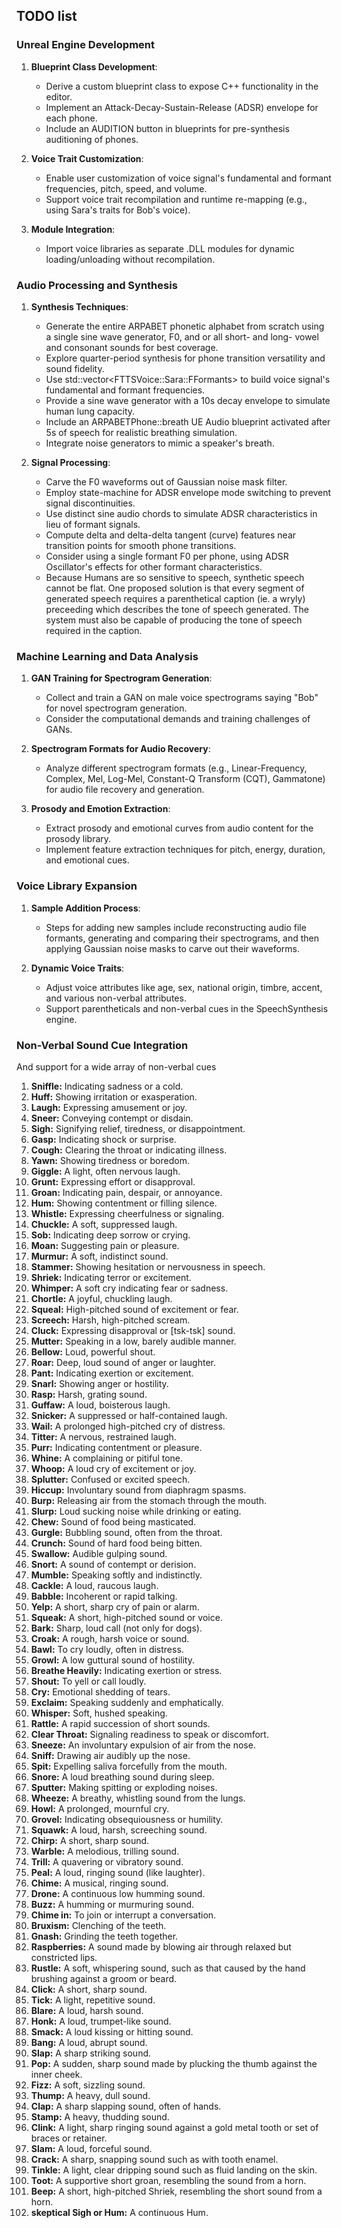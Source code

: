 ## TODO list

### Unreal Engine Development
1. **Blueprint Class Development**:
   - Derive a custom blueprint class to expose C++ functionality in the editor.
   - Implement an Attack-Decay-Sustain-Release (ADSR) envelope for each phone.
   - Include an AUDITION button in blueprints for pre-synthesis auditioning of phones.

2. **Voice Trait Customization**:
   - Enable user customization of voice signal's fundamental and formant frequencies, pitch, speed, and volume.
   - Support voice trait recompilation and runtime re-mapping (e.g., using Sara's traits for Bob's voice).

3. **Module Integration**:
   - Import voice libraries as separate .DLL modules for dynamic loading/unloading without recompilation.

### Audio Processing and Synthesis
1. **Synthesis Techniques**:
   - Generate the entire ARPABET phonetic alphabet from scratch using a single sine wave generator, F0, and or all short- and long- vowel and consonant sounds for best coverage.
   - Explore quarter-period synthesis for phone transition versatility and sound fidelity.
   - Use std::vector&lt;FTTSVoice::Sara::FFormants&gt; to build voice signal's fundamental and formant frequencies.
   - Provide a sine wave generator with a 10s decay envelope to simulate human lung capacity.
   - Include an ARPABETPhone::breath UE Audio blueprint activated after 5s of speech for realistic breathing simulation.
   - Integrate noise generators to mimic a speaker's breath.

2. **Signal Processing**:
   - Carve the F0 waveforms out of Gaussian noise mask filter.
   - Employ state-machine for ADSR envelope mode switching to prevent signal discontinuities.
   - Use distinct sine audio chords to simulate ADSR characteristics in lieu of formant signals.
   - Compute delta and delta-delta tangent (curve) features near transition points for smooth phone transitions.
   - Consider using a single formant F0 per phone, using ADSR Oscillator's effects for other formant characteristics.
   - Because Humans are so sensitive to speech, synthetic speech cannot be flat. One proposed solution is that
every segment of generated speech requires a parenthetical caption (ie. a wryly) preceeding which describes the tone of speech generated.
The system must also be capable of producing the tone of speech required in the caption.

### Machine Learning and Data Analysis
1. **GAN Training for Spectrogram Generation**:
   - Collect and train a GAN on male voice spectrograms saying "Bob" for novel spectrogram generation.
   - Consider the computational demands and training challenges of GANs.

2. **Spectrogram Formats for Audio Recovery**:
   - Analyze different spectrogram formats (e.g., Linear-Frequency, Complex, Mel, Log-Mel, Constant-Q Transform (CQT), Gammatone) for audio file recovery and generation.

3. **Prosody and Emotion Extraction**:
   - Extract prosody and emotional curves from audio content for the prosody library.
   - Implement feature extraction techniques for pitch, energy, duration, and emotional cues.

### Voice Library Expansion
1. **Sample Addition Process**:
   - Steps for adding new samples include reconstructing audio file formants, generating and comparing their spectrograms, and then applying Gaussian noise masks to carve out their waveforms.

2. **Dynamic Voice Traits**:
   - Adjust voice attributes like age, sex, national origin, timbre, accent, and various non-verbal attributes.
   - Support parentheticals and non-verbal cues in the SpeechSynthesis engine.

### Non-Verbal Sound Cue Integration
And support for a wide array of non-verbal cues

1. **Sniffle:** Indicating sadness or a cold.
2. **Huff:** Showing irritation or exasperation.
3. **Laugh:** Expressing amusement or joy.
4. **Sneer:** Conveying contempt or disdain.
5. **Sigh:** Signifying relief, tiredness, or disappointment.
6. **Gasp:** Indicating shock or surprise.
7. **Cough:** Clearing the throat or indicating illness.
8. **Yawn:** Showing tiredness or boredom.
9. **Giggle:** A light, often nervous laugh.
10. **Grunt:** Expressing effort or disapproval.
11. **Groan:** Indicating pain, despair, or annoyance.
12. **Hum:** Showing contentment or filling silence.
13. **Whistle:** Expressing cheerfulness or signaling.
14. **Chuckle:** A soft, suppressed laugh.
15. **Sob:** Indicating deep sorrow or crying.
16. **Moan:** Suggesting pain or pleasure.
17. **Murmur:** A soft, indistinct sound.
18. **Stammer:** Showing hesitation or nervousness in speech.
19. **Shriek:** Indicating terror or excitement.
20. **Whimper:** A soft cry indicating fear or sadness.
21. **Chortle:** A joyful, chuckling laugh.
22. **Squeal:** High-pitched sound of excitement or fear.
23. **Screech:** Harsh, high-pitched scream.
24. **Cluck:** Expressing disapproval or [tsk-tsk] sound.
25. **Mutter:** Speaking in a low, barely audible manner.
26. **Bellow:** Loud, powerful shout.
27. **Roar:** Deep, loud sound of anger or laughter.
28. **Pant:** Indicating exertion or excitement.
29. **Snarl:** Showing anger or hostility.
30. **Rasp:** Harsh, grating sound.
31. **Guffaw:** A loud, boisterous laugh.
32. **Snicker:** A suppressed or half-contained laugh.
33. **Wail:** A prolonged high-pitched cry of distress.
34. **Titter:** A nervous, restrained laugh.
35. **Purr:** Indicating contentment or pleasure.
36. **Whine:** A complaining or pitiful tone.
37. **Whoop:** A loud cry of excitement or joy.
38. **Splutter:** Confused or excited speech.
39. **Hiccup:** Involuntary sound from diaphragm spasms.
40. **Burp:** Releasing air from the stomach through the mouth.
41. **Slurp:** Loud sucking noise while drinking or eating.
42. **Chew:** Sound of food being masticated.
43. **Gurgle:** Bubbling sound, often from the throat.
44. **Crunch:** Sound of hard food being bitten.
45. **Swallow:** Audible gulping sound.
46. **Snort:** A sound of contempt or derision.
47. **Mumble:** Speaking softly and indistinctly.
48. **Cackle:** A loud, raucous laugh.
49. **Babble:** Incoherent or rapid talking.
50. **Yelp:** A short, sharp cry of pain or alarm.
51. **Squeak:** A short, high-pitched sound or voice.
52. **Bark:** Sharp, loud call (not only for dogs).
53. **Croak:** A rough, harsh voice or sound.
54. **Bawl:** To cry loudly, often in distress.
55. **Growl:** A low guttural sound of hostility.
56. **Breathe Heavily:** Indicating exertion or stress.
57. **Shout:** To yell or call loudly.
58. **Cry:** Emotional shedding of tears.
59. **Exclaim:** Speaking suddenly and emphatically.
60. **Whisper:** Soft, hushed speaking.
61. **Rattle:** A rapid succession of short sounds.
62. **Clear Throat:** Signaling readiness to speak or discomfort.
63. **Sneeze:** An involuntary expulsion of air from the nose.
64. **Sniff:** Drawing air audibly up the nose.
65. **Spit:** Expelling saliva forcefully from the mouth.
66. **Snore:** A loud breathing sound during sleep.
67. **Sputter:** Making spitting or exploding noises.
68. **Wheeze:** A breathy, whistling sound from the lungs.
69. **Howl:** A prolonged, mournful cry.
70. **Grovel:** Indicating obsequiousness or humility.
71. **Squawk:** A loud, harsh, screeching sound.
72. **Chirp:** A short, sharp sound.
73. **Warble:** A melodious, trilling sound.
74. **Trill:** A quavering or vibratory sound.
75. **Peal:** A loud, ringing sound (like laughter).
76. **Chime:** A musical, ringing sound.
77. **Drone:** A continuous low humming sound.
78. **Buzz:** A humming or murmuring sound.
79. **Chime in:** To join or interrupt a conversation.
80. **Bruxism:** Clenching of the teeth.
81. **Gnash:** Grinding the teeth together.
82. **Raspberries:** A sound made by blowing air through relaxed but constricted lips.
83. **Rustle:** A soft, whispering sound, such as that caused by the hand brushing against a groom or beard.
84. **Click:** A short, sharp sound.
85. **Tick:** A light, repetitive sound.
86. **Blare:** A loud, harsh sound.
87. **Honk:** A loud, trumpet-like sound.
88. **Smack:** A loud kissing or hitting sound.
89. **Bang:** A loud, abrupt sound.
90. **Slap:** A sharp striking sound.
91. **Pop:** A sudden, sharp sound made by plucking the thumb against the inner cheek. 
92. **Fizz:** A soft, sizzling sound.
93. **Thump:** A heavy, dull sound.
94. **Clap:** A sharp slapping sound, often of hands.
95. **Stamp:** A heavy, thudding sound.
96. **Clink:** A light, sharp ringing sound against a gold metal tooth or set of braces or retainer.
97. **Slam:** A loud, forceful sound.
98. **Crack:** A sharp, snapping sound such as with tooth enamel.
99. **Tinkle:** A light, clear dripping sound such as fluid landing on the skin.
100. **Toot:** A supportive short groan, resembling the sound from a horn.
101. **Beep:** A short, high-pitched Shriek, resembling the short sound from a horn.
102. **skeptical Sigh or Hum:** A continuous Hum.
